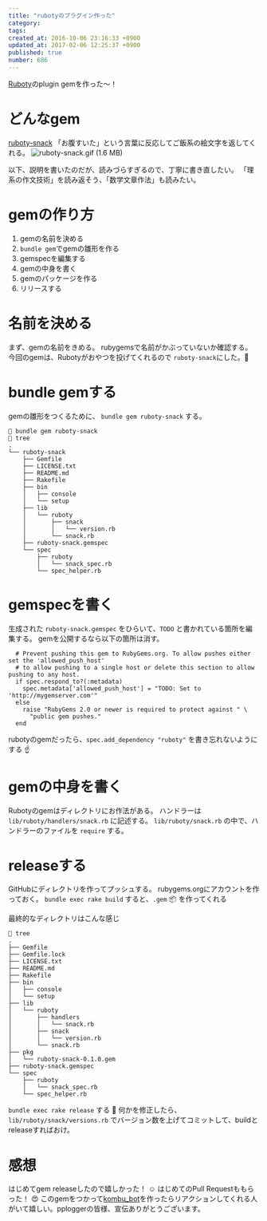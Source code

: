 ```yaml
---
title: "rubotyのプラグイン作った"
category: 
tags: 
created_at: 2016-10-06 23:16:33 +0900
updated_at: 2017-02-06 12:25:37 +0900
published: true
number: 686
---
```


[Ruboty](https://github.com/r7kamura/ruboty)のplugin gemを作った〜！

# どんなgem
[ruboty-snack](https://github.com/risacan/ruboty-snack)
「お腹すいた」という言葉に反応してご飯系の絵文字を返してくれる。
![ruboty-snack.gif (1.6 MB)](https://img.esa.io/uploads/production/attachments/2057/2016/11/05/5683/82872d0c-2e10-4d5f-ae44-c29f141272fc.gif)

以下、説明を書いたのだが、読みづらすぎるので、丁寧に書き直したい。
「理系の作文技術」を読み返そう、「数学文章作法」も読みたい。

# gemの作り方
1. gemの名前を決める
1. `bundle gem`でgemの雛形を作る
1. gemspecを編集する
1. gemの中身を書く
1. gemのパッケージを作る
1. リリースする

# 名前を決める
まず、gemの名前をきめる。
rubygemsで名前がかぶっていないか確認する。
今回のgemは、Rubotyがおやつを投げてくれるので `ruboty-snack`にした。:candy:

# bundle gemする
gemの雛形をつくるために、 `bundle gem ruboty-snack` する。


```
🌸 bundle gem ruboty-snack
🌸 tree
.
└── ruboty-snack
    ├── Gemfile
    ├── LICENSE.txt
    ├── README.md
    ├── Rakefile
    ├── bin
    │   ├── console
    │   └── setup
    ├── lib
    │   └── ruboty
    │       ├── snack
    │       │   └── version.rb
    │       └── snack.rb
    ├── ruboty-snack.gemspec
    └── spec
        ├── ruboty
        │   └── snack_spec.rb
        └── spec_helper.rb
```

#  gemspecを書く
生成された `ruboty-snack.gemspec` をひらいて、`TODO` と書かれている箇所を編集する。
gemを公開するなら以下の箇所は消す。

```
  # Prevent pushing this gem to RubyGems.org. To allow pushes either set the 'allowed_push_host'
  # to allow pushing to a single host or delete this section to allow pushing to any host.
  if spec.respond_to?(:metadata)
    spec.metadata['allowed_push_host'] = "TODO: Set to 'http://mygemserver.com'"
  else
    raise "RubyGems 2.0 or newer is required to protect against " \
      "public gem pushes."
  end
```
rubotyのgemだったら、`spec.add_dependency "ruboty"` を書き忘れないようにする :point_up: 

# gemの中身を書く
Rubotyのgemはディレクトリにお作法がある。
ハンドラーは`lib/ruboty/handlers/snack.rb` に記述する。
`lib/ruboty/snack.rb` の中で、ハンドラーのファイルを `require` する。

#  releaseする
GitHubにディレクトリを作ってプッシュする。
rubygems.orgにアカウントを作っておく。
`bundle exec rake build` すると、`.gem` :package: を作ってくれる

最終的なディレクトリはこんな感じ

```
🌸 tree
.
├── Gemfile
├── Gemfile.lock
├── LICENSE.txt
├── README.md
├── Rakefile
├── bin
│   ├── console
│   └── setup
├── lib
│   └── ruboty
│       ├── handlers
│       │   └── snack.rb
│       ├── snack
│       │   └── version.rb
│       └── snack.rb
├── pkg
│   └── ruboty-snack-0.1.0.gem
├── ruboty-snack.gemspec
└── spec
    ├── ruboty
    │   └── snack_spec.rb
    └── spec_helper.rb
```

 `bundle exec rake release` する :tada: 
何かを修正したら、`lib/ruboty/snack/versions.rb` でバージョン数を上げてコミットして、buildとreleaseすればおけ。

# 感想
はじめてgem releaseしたので嬉しかった！ :relaxed: 
はじめてのPull Requestももらった！ :heart_eyes: 
このgemをつかって[kombu_bot](https://twitter.com/kombu_bot)を作ったらリアクションしてくれる人がいて嬉しい。pploggerの皆様、宣伝ありがとうございます。
